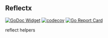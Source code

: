 ## Reflectx

[![GoDoc Widget](https://godoc.org/github.com/go-courier/reflectx?status.svg)](https://godoc.org/github.com/go-courier/reflectx)
[![codecov](https://codecov.io/gh/go-courier/reflectx/branch/master/graph/badge.svg)](https://codecov.io/gh/go-courier/reflectx)
[![Go Report Card](https://goreportcard.com/badge/github.com/go-courier/reflectx)](https://goreportcard.com/report/github.com/go-courier/reflectx)

reflect helpers
